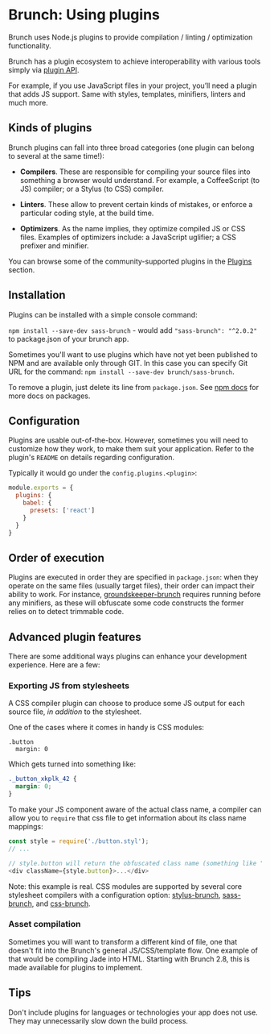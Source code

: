# Brunch: Using plugins

Brunch uses Node.js plugins to provide compilation / linting / optimization functionality.

Brunch has a plugin ecosystem to achieve interoperability with various tools simply via [plugin API](/docs/plugins.html).

For example, if you use JavaScript files in your project,
you’ll need a plugin that adds JS support.
Same with styles, templates, minifiers, linters and much more.

<div class="toc-placeholder"></div>

## Kinds of plugins

Brunch plugins can fall into three broad categories (one plugin can belong to several at the same time!):

* **Compilers**.
  These are responsible for compiling your source files into something a browser would understand.
  For example, a CoffeeScript (to JS) compiler; or a Stylus (to CSS) compiler.

* **Linters**.
  These allow to prevent certain kinds of mistakes, or enforce a particular coding style, at the build time.

* **Optimizers**.
  As the name implies, they optimize compiled JS or CSS files.
  Examples of optimizers include: a JavaScript uglifier; a CSS prefixer and minifier.

You can browse some of the community-supported plugins in the [Plugins](/plugins) section.

## Installation

Plugins can be installed with a simple console command:

`npm install --save-dev sass-brunch` - would add `"sass-brunch": "^2.0.2"` to package.json of your brunch app.

Sometimes you'll want to use plugins which have not yet been published to NPM and are available only through GIT.
In this case you can specify Git URL for the command: `npm install --save-dev brunch/sass-brunch`.

To remove a plugin, just delete its line from `package.json`.
See [npm docs](http://npmjs.org/doc/json.html#dependencies) for more docs on packages.

## Configuration

Plugins are usable out-of-the-box.
However, sometimes you will need to customize how they work, to make them suit your application.
Refer to the plugin's `README` on details regarding configuration.

Typically it would go under the `config.plugins.<plugin>`:

```js
module.exports = {
  plugins: {
    babel: {
      presets: ['react']
    }
  }
}
```

## Order of execution

Plugins are executed in order they are specified in `package.json`: when they operate on the same files (usually target files), their order can impact their ability to work. For instance, [groundskeeper-brunch](https://www.npmjs.com/package/groundskeeper-brunch) requires running before any minifiers, as these will obfuscate some code constructs the former relies on to detect trimmable code.

## Advanced plugin features

There are some additional ways plugins can enhance your development experience.
Here are a few:

### Exporting JS from stylesheets

A CSS compiler plugin can choose to produce some JS output for each source file, *in addition* to the stylesheet.

One of the cases where it comes in handy is CSS modules:

```stylus
.button
  margin: 0
```

Which gets turned into something like:

```css
._button_xkplk_42 {
  margin: 0;
}
```

To make your JS component aware of the actual class name, a compiler can allow you to `require` that css file to get information about its class name mappings:

```js
const style = require('./button.styl');
// ...

// style.button will return the obfuscated class name (something like "_button_xkplk_42" perhaps)
<div className={style.button}>...</div>
```

Note: this example is real. CSS modules are supported by several core stylesheet compilers with a configuration option: [stylus-brunch](https://github.com/brunch/stylus-brunch#css-modules), [sass-brunch](https://github.com/brunch/sass-brunch#css-modules), and [css-brunch](https://github.com/brunch/css-brunch#css-modules).

### Asset compilation

Sometimes you will want to transform a different kind of file, one that doesn't fit into the Brunch's general JS/CSS/template flow.
One example of that would be compiling Jade into HTML.
Starting with Brunch 2.8, this is made available for plugins to implement.

## Tips

Don't include plugins for languages or technologies your app does not use. They may unnecessarily slow down the build process.
